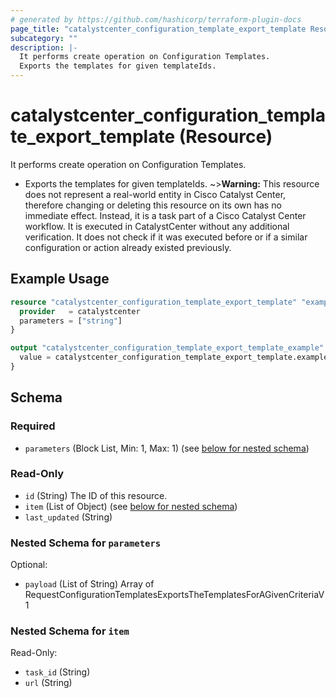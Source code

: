 ```yaml
---
# generated by https://github.com/hashicorp/terraform-plugin-docs
page_title: "catalystcenter_configuration_template_export_template Resource - terraform-provider-catalystcenter"
subcategory: ""
description: |-
  It performs create operation on Configuration Templates.
  Exports the templates for given templateIds.
---
```


# catalystcenter_configuration_template_export_template (Resource)

It performs create operation on Configuration Templates.

- Exports the templates for given templateIds.
~>**Warning:**
This resource does not represent a real-world entity in Cisco Catalyst Center, therefore changing or deleting this resource on its own has no immediate effect.
Instead, it is a task part of a Cisco Catalyst Center workflow. It is executed in CatalystCenter without any additional verification. It does not check if it was executed before or if a similar configuration or action already existed previously.

## Example Usage

```terraform
resource "catalystcenter_configuration_template_export_template" "example" {
  provider   = catalystcenter
  parameters = ["string"]
}

output "catalystcenter_configuration_template_export_template_example" {
  value = catalystcenter_configuration_template_export_template.example
}
```

<!-- schema generated by tfplugindocs -->
## Schema

### Required

- `parameters` (Block List, Min: 1, Max: 1) (see [below for nested schema](#nestedblock--parameters))

### Read-Only

- `id` (String) The ID of this resource.
- `item` (List of Object) (see [below for nested schema](#nestedatt--item))
- `last_updated` (String)

<a id="nestedblock--parameters"></a>
### Nested Schema for `parameters`

Optional:

- `payload` (List of String) Array of RequestConfigurationTemplatesExportsTheTemplatesForAGivenCriteriaV1


<a id="nestedatt--item"></a>
### Nested Schema for `item`

Read-Only:

- `task_id` (String)
- `url` (String)
